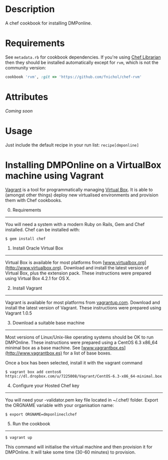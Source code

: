 Description
===========

A chef cookbook for installing DMPonline.

Requirements
============

See `metadata.rb` for cookbook dependencies. If you're using
[Chef Librarian][librarian] then they should be installed automatically except
for `rvm`, which is not the community version:

```ruby
cookbook 'rvm', :git => 'https://github.com/fnichol/chef-rvm'
```

Attributes
==========

*Coming soon*

Usage
=====

Just include the default recipe in your run list: `recipe[dmponline]`

[librarian]: https://github.com/applicationsonline/librarian


Installing DMPOnline on a VirtualBox machine using Vagrant
==========================================================

[Vagrant](http://vagrantup.com) is a tool for programmatically managing [Virtual Box](http://www.virtualbox.org). It is able to (amongst other things) deploy new virtualised environments and provision them with Chef cookbooks. 

0. Requirements
---------------
You will need a system with a modern Ruby on Rails, Gem and Chef installed. Chef can be installed with:

 ```$ gem install chef```

1. Install Oracle Virtual Box
-----------------------------
Virtual Box is available for most platforms from [www.virtualbox.org](http://www.virtualbox.org). Download and install the latest version of Virtual Box, plus the extension pack. These instructions were prepared using Virtual Box 4.2.1 for OS X.

2. Install Vagrant
------------------
Vagrant is available for most platforms from [vagrantup.com](http://vagrantup.com). Download and install the latest version of Vagrant. These instructions were prepared using Vagrant 1.0.5

3. Download a suitable base machine
-----------------------------------
 Most versions of Linux/Unix-like operating systems should be OK to run DMPOnline. These instructions were prepared using a CentOS 6.3 x86_64 minimal box as a base machine. See [www.vagrantbox.es](http://www.vagrantbox.es) for a list of base boxes.

 Once a box has been selected, install it with the vagrant command

 ```$ vagrant box add centos6 https://dl.dropbox.com/u/7225008/Vagrant/CentOS-6.3-x86_64-minimal.box```

4. Configure your Hosted Chef key
---------------------------------
You will need your <Organisation>-validator.pem key file located in ~/.chef/ folder.
Export the ORGNAME variable with your organisation name:

 ```$ export ORGNAME=dmponlineclchef```

5. Run the cookbook
-------------------
 ```$ vagrant up```

 This command will initialise the virtual machine and then provision it for DMPOnline. It will take some time (30-60 minutes) to provision.


